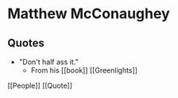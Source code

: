 # Matthew McConaughey

## Quotes

- "Don't half ass it."
  - From his [[book]] [[Greenlights]]

[[People]] [[Quote]]

